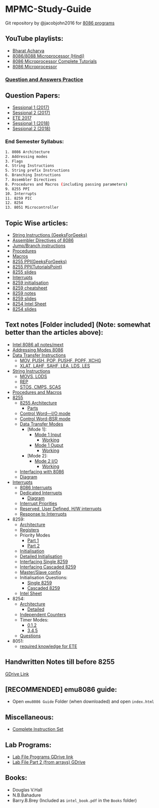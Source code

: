 # MPMC-Study-Guide

Git repository by @jacobjohn2016 for [8086 programs](https://github.com/jacobjohn2016/8086-Programs)

## YouTube playlists:

- [Bharat Acharya](https://www.youtube.com/playlist?list=PLlvdWxdEnq-s5NO-a2VS_MmjcAtG03z8b)
- [8086/8088 Microprocessor (Hindi)](https://www.youtube.com/playlist?list=PLSWRPBzGkib9s4PN7kRpOSQLIuhg4QuZ9)
- [8086 Microprocessor Complete Tutorials](https://www.youtube.com/playlist?list=PLc21Sqj4D8SSRpPFZLL6XvS7aGFs3HQ4H)
- [8086 Microprocessor](https://www.youtube.com/playlist?list=PL3CV6a8uJdgYSFq8n_6kvTMe7m2PCKGfs)

### [Question and Answers Practice](https://github.com/Erscheinung/MPMC-Study-Guide/blob/master/Books/Understanding%208085_8086%20Microprocessors%20and%20Peripheral%20ICs%20%20(Sen).pdf)

## Question Papers:

- [Sessional 1 (2017)](https://github.com/Erscheinung/MPMC-Study-Guide/blob/master/Question%20Papers/Sess%201%20'17.pdf)
- [Sessional 2 (2017)](https://github.com/Erscheinung/MPMC-Study-Guide/blob/master/Question%20Papers/Sess%202%20'17.pdf)
- [ETE 2017](https://github.com/Erscheinung/MPMC-Study-Guide/blob/master/Question%20Papers/ETE%202017.pdf)
- [Sessional 1 (2018)](https://github.com/Erscheinung/MPMC-Study-Guide/blob/master/Question%20Papers/Sess%201%20'18.pdf)
- [Sessional 2 (2018)](https://github.com/Erscheinung/MPMC-Study-Guide/blob/master/Question%20Papers/Sess%202%20'18.pdf)

### End Semester Syllabus:

```sh
1. 8086 Architecture
2. Addressing modes
3. Flags
4. String Instructions
5. String prefix Instructions
6. Branching Instructions
7. Assembler Directives
8. Procedures and Macros (including passing parameters)
9. 8255 PPI
10. Interrupts
11. 8259 PIC
12. 8254
13. 8051 Microcontroller 
```

## Topic Wise articles:

- [String Instructions (GeeksForGeeks)](https://www.geeksforgeeks.org/string-manipulation-instructions-8086-microprocessor/)
- [Assembler Directives of 8086](https://www.ukessays.com/essays/engineering/assembler-directive-of-8086-microprocessor.php)
- [Jump/Branch instructions](http://8086pro.blogspot.com/2010/08/jump-branch-instructions.html)
- [Procedures](https://www.tutorialspoint.com/assembly_programming/assembly_procedures.htm)
- [Macros](https://www.tutorialspoint.com/assembly_programming/assembly_macros.htm)
- [8255 PPI(GeeksForGeeks)](https://www.geeksforgeeks.org/programmable-peripheral-interface-8255/)
- [8255 PPI(TutorialsPoint)](https://www.tutorialspoint.com/microprocessor/microprocessor_intel_8255a_programmable_peripheral_interface.htm)
- [8255 slides](https://github.com/Erscheinung/MPMC-Study-Guide/blob/master/Slides/8255_ppi.ppt)
- [Interrupts](https://www.tutorialspoint.com/microprocessor/microprocessor_8086_interrupts.htm)
- [8259 initialisation](http://www.eeeguide.com/programming-8259/)
- [8259 cheatsheet](http://www.thesatya.com/8259.html)
- [8259 notes](https://pdos.csail.mit.edu/6.828/2009/readings/hardware/8259A.pdf)
- [8259 slides](https://github.com/Erscheinung/MPMC-Study-Guide/blob/master/Slides/8259A%20Slides.pptx)
- [8254 Intel Sheet](http://www.scs.stanford.edu/10wi-cs140/pintos/specs/8254.pdf)
- [8254 slides](https://github.com/Erscheinung/MPMC-Study-Guide/blob/master/Slides/8254%20Programmable%20Interval%20Timer.pptx)

## Text notes [Folder included] (Note: somewhat better than the articles above):

* [Intel 8086 all notes/mext](https://github.com/Erscheinung/MPMC-Study-Guide/blob/master/Text%20Notes/INTEL%208086%20All%20Notes.pdf)
* [Addressing Modes 8086](https://github.com/Erscheinung/MPMC-Study-Guide/blob/master/Text%20Notes/Addressing%20Modes%208086.png)
* [Data Transfer Instructions](https://github.com/Erscheinung/MPMC-Study-Guide/tree/master/Text%20Notes/Data%20Transfer%20Instructions)
  * [MOV, PUSH, POP, PUSHF, POPF, XCHG](https://github.com/Erscheinung/MPMC-Study-Guide/blob/master/Text%20Notes/Data%20Transfer%20Instructions/Data%20Transfer%20Instructions%201.png)
  * [XLAT, LAHF, SAHF, LEA, LDS, LES](https://github.com/Erscheinung/MPMC-Study-Guide/blob/master/Text%20Notes/Data%20Transfer%20Instructions/Data%20Transfer%20Instructions%202.png)
* [String Instructions](https://github.com/Erscheinung/MPMC-Study-Guide/tree/master/Text%20Notes/String%20Instructions)
  * [MOVS, LODS](https://github.com/Erscheinung/MPMC-Study-Guide/blob/master/Text%20Notes/String%20Instructions/String-%20MOVS%2C%20LODS.png)
  * [REP](https://github.com/Erscheinung/MPMC-Study-Guide/blob/master/Text%20Notes/String%20Instructions/String-REP.png)
  * [STOS, CMPS, SCAS](https://github.com/Erscheinung/MPMC-Study-Guide/blob/master/Text%20Notes/String%20Instructions/String-STOS%2C%20CMPS%2C%20SCAS.png)
* [Procedures and Macros](https://github.com/Erscheinung/MPMC-Study-Guide/blob/master/Text%20Notes/Proc%20and%20Macro.pdf)
* [8255](https://github.com/Erscheinung/MPMC-Study-Guide/tree/master/Text%20Notes/8255)
  * [8255 Architecture](https://github.com/Erscheinung/MPMC-Study-Guide/blob/master/Text%20Notes/8255/8255%20architecture.png)
    * [Parts](https://github.com/Erscheinung/MPMC-Study-Guide/blob/master/Text%20Notes/8255/8255%20architecture%20parts.png)
  * [Control Word—I/O mode](https://github.com/Erscheinung/MPMC-Study-Guide/blob/master/Text%20Notes/8255/Control%20Word%208255%20I:O%20Mode.png)
  * [Control Word-BSR mode](https://github.com/Erscheinung/MPMC-Study-Guide/blob/master/Text%20Notes/8255/Control%20Word%208255%20BSR%20Mode.png)
  * [Data Transfer Modes](https://github.com/Erscheinung/MPMC-Study-Guide/blob/master/Text%20Notes/8255/8255%20Data%20Transfer%20Modes.png)
    * [Mode 1]:
      * [Mode 1 Input](https://github.com/Erscheinung/MPMC-Study-Guide/blob/master/Text%20Notes/8255/8255%20Mode%201%20Input.png)
        * [Working](https://github.com/Erscheinung/MPMC-Study-Guide/blob/master/Text%20Notes/8255/8255%20Mode%201%20Input%20working.png)
      * [Mode 1 Ouput](https://github.com/Erscheinung/MPMC-Study-Guide/blob/master/Text%20Notes/8255/8255%20Mode%201%20Output.png)
        * [Working](https://github.com/Erscheinung/MPMC-Study-Guide/blob/master/Text%20Notes/8255/8255%20Mode%201%20Output%20working.png)
    * [Mode 2]:
      * [Mode 2 I/O](https://github.com/Erscheinung/MPMC-Study-Guide/blob/master/Text%20Notes/8255/8255%20Mode%202.png)
        * [Working](https://github.com/Erscheinung/MPMC-Study-Guide/blob/master/Text%20Notes/8255/8255%20Mode%202%20working.png)
   * [Interfacing with 8086](https://github.com/Erscheinung/MPMC-Study-Guide/blob/master/Text%20Notes/8255/8255%20Interfacing%20with%208086.png)
    * [Diagram](https://github.com/Erscheinung/MPMC-Study-Guide/blob/master/Text%20Notes/8255/8255%20Interfacing%20diag.png)
* [Interrupts](https://github.com/Erscheinung/MPMC-Study-Guide/tree/master/Text%20Notes/Interrupts)
  * [8086 Interrupts](https://github.com/Erscheinung/MPMC-Study-Guide/blob/master/Text%20Notes/Interrupts/8086%20Interrupts.png)
  * [Dedicated Interrupts](https://github.com/Erscheinung/MPMC-Study-Guide/blob/master/Text%20Notes/Interrupts/Dedicated%20Interrupts.png)
    * [Diagram](https://github.com/Erscheinung/MPMC-Study-Guide/blob/master/Text%20Notes/Interrupts/Dedicated%20Interrupts%20diag.png)
  * [Interrupt Priorities](https://github.com/Erscheinung/MPMC-Study-Guide/blob/master/Text%20Notes/Interrupts/Interrupt%20Priorities.png)
  * [Reserved, User Defined, H/W interrupts](https://github.com/Erscheinung/MPMC-Study-Guide/blob/master/Text%20Notes/Interrupts/Interrupts-Reserved%2C%20User%20Def%2C%20H:W.png)
  * [Response to Interrupts](https://github.com/Erscheinung/MPMC-Study-Guide/blob/master/Text%20Notes/Interrupts/Response%20to%20Interrupts.png)
* 8259:
  * [Architecture](https://github.com/Erscheinung/MPMC-Study-Guide/blob/master/Text%20Notes/8259/8259%20Architecture.png)
  * [Registers](https://github.com/Erscheinung/MPMC-Study-Guide/blob/master/Text%20Notes/8259/8259%20Registers.png)
  * Priority Modes
    * [Part 1](https://github.com/Erscheinung/MPMC-Study-Guide/blob/master/Text%20Notes/8259/Priority%20Modes.png)
    * [Part 2](https://github.com/Erscheinung/MPMC-Study-Guide/blob/master/Text%20Notes/8259/Priority%20Modes%202.png)
  * [Initialisation](https://github.com/Erscheinung/MPMC-Study-Guide/blob/master/Text%20Notes/8259/Initialisation%20of%208259.png)
   * [Detailed Initialisation](https://github.com/Erscheinung/MPMC-Study-Guide/blob/master/Text%20Notes/8259/Detailed%20Initialisation.png)
  * [Interfacing Single 8259](https://github.com/Erscheinung/MPMC-Study-Guide/blob/master/Text%20Notes/8259/Interfacing%20Single%208259.png)
  * [Interfacing Cascaded 8259](https://github.com/Erscheinung/MPMC-Study-Guide/blob/master/Text%20Notes/8259/Interfacing%20Cascaded%208259.png)
   * [Master/Slave config](https://github.com/Erscheinung/MPMC-Study-Guide/blob/master/Text%20Notes/8259/Master:Slave%20config.png)
  * Initialisation Questions:
    * [Single 8259](https://github.com/Erscheinung/MPMC-Study-Guide/blob/master/Text%20Notes/8259/init%20single%208259%20question.png)
    * [Cascaded 8259](https://github.com/Erscheinung/MPMC-Study-Guide/blob/master/Text%20Notes/8259/init%20cascaded%208259%20question.png)
  * [Intel Sheet](https://github.com/Erscheinung/MPMC-Study-Guide/blob/master/Text%20Notes/8259/8259A%20Intel%20Sheet.pdf)
* 8254:
  * [Architecture](https://github.com/Erscheinung/MPMC-Study-Guide/blob/master/Text%20Notes/8254/Architecture.png)
    * [Detailed](https://github.com/Erscheinung/MPMC-Study-Guide/blob/master/Text%20Notes/8254/Detailed%20Architecture.png)
  * [Independent Counters](https://github.com/Erscheinung/MPMC-Study-Guide/blob/master/Text%20Notes/8254/Independent%20Counters.png)
  * Timer Modes:
    * [0,1,2](https://github.com/Erscheinung/MPMC-Study-Guide/blob/master/Text%20Notes/8254/Timer%20modes%20-%20%200%20%7C%201%20%7C%202.png)
    * [3,4,5](https://github.com/Erscheinung/MPMC-Study-Guide/blob/master/Text%20Notes/8254/Timer%20modes%20-%203%20%7C%204%20%7C%205.png)
  * [Questions](https://github.com/Erscheinung/MPMC-Study-Guide/blob/master/Text%20Notes/8254/Questions.png)
* 8051: 
  * [required knowledge for ETE](https://github.com/Erscheinung/MPMC-Study-Guide/blob/master/Books/MC%208051-Mazidi.pdf)
    
## Handwritten Notes till before 8255

[GDrive Link](https://drive.google.com/file/d/1IsQuWAJervhr3B3q3A6LMqpetuzHU-0M/view?usp=drivesdk)

## [RECOMMENDED] emu8086 guide:

- Open `emu8086 Guide` Folder (when downloaded) and open `index.html`

## Miscellaneous:

- [Complete Instruction Set](https://www.tutorialspoint.com/microprocessor/microprocessor_8086_instruction_sets.htm)

## Lab Programs:

- [Lab File Programs GDrive link](https://drive.google.com/file/d/1Fp4B4Rhng4_bpR-exmP77kkvFFW8bDli/view?usp=sharing)
- [Lab File Part 2 (from arrays) GDrive](https://drive.google.com/file/d/1c30F-f36VO11U2AbhJ6Ls0dbz5Kklljb/view?usp=sharing)

## Books:

- Douglas V.Hall
- N.B.Bahadure
- Barry.B.Brey (Included as `intel_book.pdf` in the `Books` folder)

